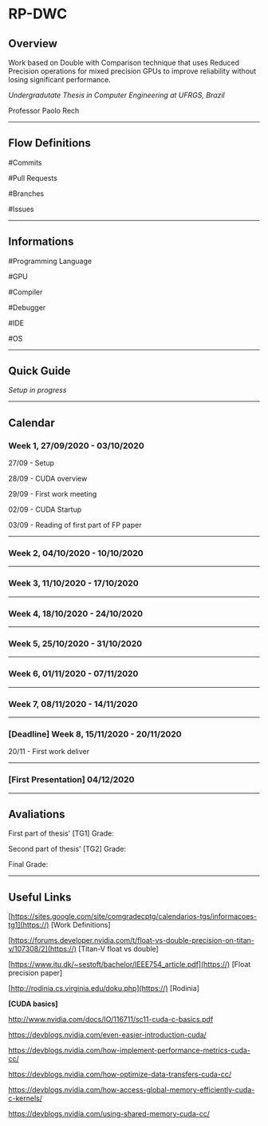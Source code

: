 # RP-DWC

## Overview

Work based on Double with Comparison technique that uses Reduced Precision operations for mixed precision GPUs to improve reliability without losing significant performance.

*Undergradutate Thesis in Computer Engineering at UFRGS, Brazil*

Professor Paolo Rech

---



## Flow Definitions

#Commits

#Pull Requests

#Branches

#Issues

---



## Informations

#Programming Language

#GPU

#Compiler

#Debugger

#IDE

#OS

---



## Quick Guide

*Setup in progress*

---



## Calendar

### Week 1,  27/09/2020 - 03/10/2020

27/09 - Setup

28/09 - CUDA overview

29/09 - First work meeting

02/09 - CUDA Startup

03/09 - Reading of first part of FP paper 

---

### Week 2, 04/10/2020 - 10/10/2020

---

### Week 3, 11/10/2020 - 17/10/2020

---

### Week 4, 18/10/2020 - 24/10/2020

---

### Week 5, 25/10/2020 - 31/10/2020

---

### Week 6, 01/11/2020 - 07/11/2020

---

### Week 7, 08/11/2020 - 14/11/2020

---

### [Deadline] Week 8, 15/11/2020 - 20/11/2020

20/11 - First work deliver

---

### [First Presentation] 04/12/2020

---



## Avaliations

First part of thesis' [TG1] Grade:

Second part of thesis' [TG2] Grade:

Final Grade:

---



## Useful Links

[https://sites.google.com/site/comgradecptg/calendarios-tgs/informacoes-tg1](https://) [Work Definitions]

[https://forums.developer.nvidia.com/t/float-vs-double-precision-on-titan-v/107308/2](https://) [Titan-V float vs double]

[https://www.itu.dk/~sestoft/bachelor/IEEE754_article.pdf](https://) [Float precision paper]

[http://rodinia.cs.virginia.edu/doku.php](https://) [Rodinia]

**[CUDA basics]**

http://www.nvidia.com/docs/IO/116711/sc11-cuda-c-basics.pdf

https://devblogs.nvidia.com/even-easier-introduction-cuda/

https://devblogs.nvidia.com/how-implement-performance-metrics-cuda-cc/

https://devblogs.nvidia.com/how-optimize-data-transfers-cuda-cc/

https://devblogs.nvidia.com/how-access-global-memory-efficiently-cuda-c-kernels/

https://devblogs.nvidia.com/using-shared-memory-cuda-cc/
